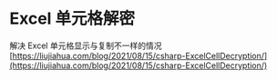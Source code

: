 # Excel 单元格解密
解决 Excel 单元格显示与复制不一样的情况
[https://liujiahua.com/blog/2021/08/15/csharp-ExcelCellDecryption/](https://liujiahua.com/blog/2021/08/15/csharp-ExcelCellDecryption/)